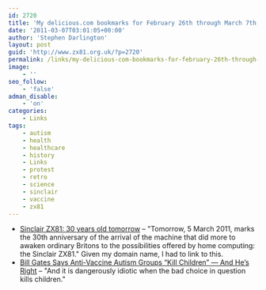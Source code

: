 ```yaml
---
id: 2720
title: 'My delicious.com bookmarks for February 26th through March 7th'
date: '2011-03-07T03:01:05+00:00'
author: 'Stephen Darlington'
layout: post
guid: 'http://www.zx81.org.uk/?p=2720'
permalink: /links/my-delicious-com-bookmarks-for-february-26th-through-march-7th.html
image:
    - ''
seo_follow:
    - 'false'
adman_disable:
    - 'on'
categories:
    - Links
tags:
    - autism
    - health
    - healthcare
    - history
    - Links
    - protest
    - retro
    - science
    - sinclair
    - vaccine
    - zx81
---
```


- [Sinclair ZX81: 30 years old tomorrow](http://www.reghardware.com/2011/03/04/sinclair_zx81_anniversary/) – "Tomorrow, 5 March 2011, marks the 30th anniversary of the arrival of the machine that did more to awaken ordinary Britons to the possibilities offered by home computing: the Sinclair ZX81." Given my domain name, I had to link to this.
- [Bill Gates Says Anti-Vaccine Autism Groups “Kill Children” — And He’s Right](http://www.wired.com/geekdad/2011/02/bill-gates-says-anti-vaccine-autism-groups-kill-children-hes-right) – "And it is dangerously idiotic when the bad choice in question kills children."
